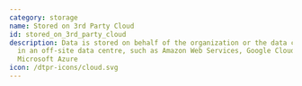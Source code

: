 ```yaml
---
category: storage
name: Stored on 3rd Party Cloud
id: stored_on_3rd_party_cloud
description: Data is stored on behalf of the organization or the data collector
  in an off-site data centre, such as Amazon Web Services, Google Cloud and
  Microsoft Azure
icon: /dtpr-icons/cloud.svg
---
```

